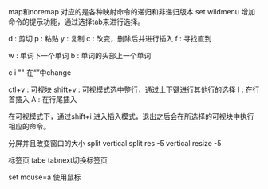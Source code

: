 map和noremap 对应的是各种映射命令的递归和非递归版本
set wildmenu 增加命令的提示功能，通过选择tab来进行选择。

<operation> <motion>
d : 剪切
p : 粘贴
y : 复制
c : 改变，删除后并进行插入
f : 寻找直到

w : 单词下一个单词
b : 单词的头部上一个单词

c i "" 在“”中change


ctl+v : 可视块
shift+v : 可视模式选中整行，通过上下键进行其他行的选择
I : 在行首插入
A : 在行尾插入

在可视模式下，通过shift+i 进入插入模式，退出之后会在所选择的可视块中执行相应的命令。

分屏并且改变窗口的大小
split
vertical split
res -5
vertical resize -5

标签页
tabe
tabnext切换标签页

set mouse=a 使用鼠标